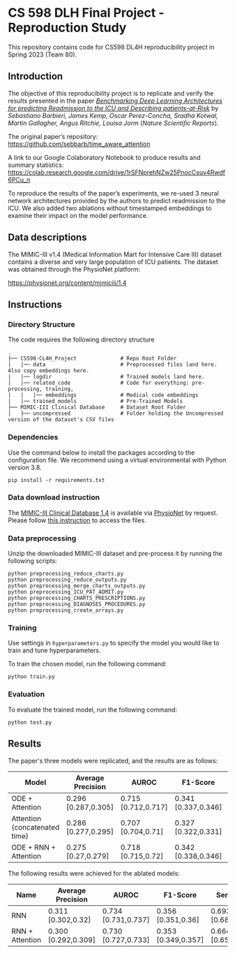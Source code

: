 # CS 598 DLH Final Project - Reproduction Study
This repository contains code for CS598 DL4H reproducibility project in Spring 2023 (Team 80).

## Introduction
The objective of this reproducibility project is to replicate and verify the results presented in the paper [_Benchmarking Deep Learning Architectures for predicting Readmission to the ICU and Describing patients-at-Risk_](https://www.nature.com/articles/s41598-020-58053-z)
by _Sebastiano Barbieri, James Kemp, Oscar Perez-Concha, Sradha Kotwal, Martin Gallagher, Angus Ritchie, Louisa Jorm_
(_Nature Scientific Reports_).

The original paper’s repository: https://github.com/sebbarb/time_aware_attention

A link to our Google Colaboratory Notebook to produce results and summary statistics: https://colab.research.google.com/drive/1rSFNprehNZw25PnocCsuv4Rwdf6PCu_n 

To reproduce the results of the paper’s experiments, we re-used 
3 neural network architectures provided by the authors to predict readmission to the ICU. 
We also added two ablations without timestamped embeddings to examine their impact on the model performance.

## Data descriptions
The MIMIC-III v1.4 (Medical Information Mart for Intensive Care III) dataset contains a diverse and very large population of ICU
patients. The dataset was obtained through the PhysioNet platform:

https://physionet.org/content/mimiciii/1.4

## Instructions

### Directory Structure 

The code requires the following directory structure
```
.
├── CS598-CL4H_Project              # Repo Root Folder
|   |── data                        # Preprocessed files land here. Also copy embeddings here.
|   |── logdir                      # Trained models land here.
|   |── related_code                # Code for everything: pre-processing, training, 
|   |   |── embeddings              # Medical code embeddings
|   |── trained_models              # Pre-Trained Models
├── MIMIC-III Clinical Database     # Dataset Root Folder
|   ├── uncompressed                # Folder holding the Uncompressed version of the dataset's CSV files
```

### Dependencies
Use the command below to install the packages according to the configuration file. We recommend using a virtual environmental with Python version 3.8. 
```
pip install -r requirements.txt

```

### Data download instruction
The [MIMIC-III Clinical Database 1.4](https://physionet.org/content/mimiciii/1.4/) is available via [PhysioNet](https://physionet.org/) by request.
Please follow [this instruction](https://physionet.org/content/mimiciii/1.4/#files) to access the files. 

### Data preprocessing
Unzip the downloaded MIMIC-III dataset and pre-process it by running the following scripts:

```
python preprocessing_reduce_charts.py
python preprocessing_reduce_outputs.py
python preprocessing_merge_charts_outputs.py
python preprocessing_ICU_PAT_ADMIT.py
python preprocessing_CHARTS_PRESCRIPTIONS.py
python preprocessing_DIAGNOSES_PROCEDURES.py
python preprocessing_create_arrays.py
```

### Training
Use settings in `hyperparameters.py` to specify the model you would like to train and tune hyperparameters.

To train the chosen model, run the following command:

```
python train.py
```

### Evaluation

To evaluate the trained model, run the following command:

```
python test.py
```

## Results

The paper's three models were replicated, and the results are as follows:


| Model                         | Average Precision    | AUROC                | F1-Score             | Sensitivity          | Specificity          |
|-------------------------------| ---------------------- | ---------------------- | ---------------------- | ---------------------- | ---------------------- |
| ODE + Attention               | 0.296 [0.287,0.305] | 0.715 [0.712,0.717] | 0.341 [0.337,0.346] | 0.643 [0.633,0.654] | 0.681 [0.671,0.691] |
| Attention (concatenated time) | 0.286 [0.277,0.295] | 0.707 [0.704,0.71] | 0.327 [0.322,0.331] | 0.724 [0.711,0.737] | 0.594 [0.581,0.606] |
| ODE + RNN + Attention         | 0.275 [0.27,0.279] | 0.718 [0.715,0.72] | 0.342 [0.338,0.346] | 0.707 [0.695,0.718] | 0.632 [0.62,0.644] |


The following results were achieved for the ablated models:

| Name                | Average Precision   | AUROC               | F1-Score             | Sensitivity          | Specificity         |
| --------------------- |---------------------|---------------------| ---------------------- | ---------------------- |---------------------|
| RNN | 0.311 [0.302,0.32]  | 0.734 [0.731,0.737] | 0.356 [0.351,0.36] | 0.693 [0.685,0.701] | 0.680 [0.672,0.688] |
| RNN + Attention | 0.300 [0.292,0.309] | 0.730 [0.727,0.733] | 0.353 [0.349,0.357] | 0.664 [0.658,0.671] | 0.696 [0.691,0.702] |
